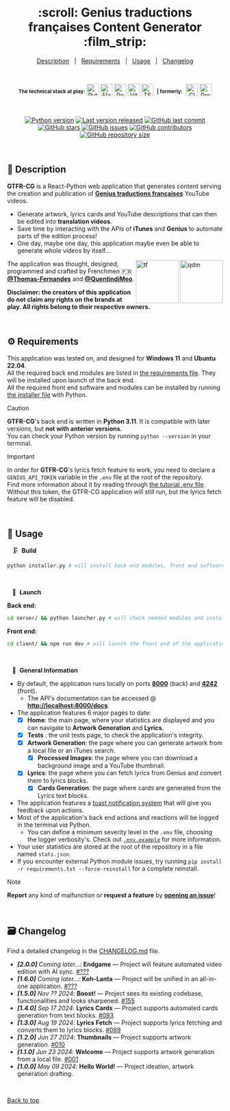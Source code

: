 <div align="center" id="top">
    <h1>:scroll: Genius traductions françaises Content Generator :film_strip:</h1>
</div>

<div align="center">
    <a href="#memo-description">Description</a> &#xa0; | &#xa0;
    <a href="#gear-requirements">Requirements</a> &#xa0; | &#xa0;
    <a href="#movie_camera-usage">Usage</a> &#xa0; | &#xa0;
    <a href="#card_file_box-changelog">Changelog</a>
</div>

&#xa0;

<div align="center">
  <sup><b>The technical stack at play:</b></sup>

  <img title="Python" src="https://upload.wikimedia.org/wikipedia/commons/thumb/c/c3/Python-logo-notext.svg/1028px-Python-logo-notext.svg.png" width="28px" alt="Python" />
  <img title="Flask" src="https://raw.githubusercontent.com/mallowigi/iconGenerator/master/assets/icons/files/flask.svg" width="28px" alt="Flask" />
  <img title="React.js" src="https://raw.githubusercontent.com/mallowigi/iconGenerator/master/assets/icons/files/react.svg" width="28px" alt="React" />
  <img title="Vite" src="https://raw.githubusercontent.com/mallowigi/iconGenerator/master/assets/icons/files/vite.svg" width="28px" alt="Vite" />
  <img title="TypeScript" src="https://upload.wikimedia.org/wikipedia/commons/thumb/4/4c/Typescript_logo_2020.svg/2048px-Typescript_logo_2020.svg.png" width="28px" alt="TScript" />
  &nbsp;<sup><b>| formerly:</b></sup>&nbsp;
  <img title="GIMP" src="https://raw.githubusercontent.com/mallowigi/iconGenerator/master/assets/icons/files/gimp.svg" width="28px" alt="GIMP" />
  <img title="Adobe Premiere Pro" src="https://upload.wikimedia.org/wikipedia/commons/4/40/Adobe_Premiere_Pro_CC_icon.svg" width="28px" alt="Premiere" />

</div>

&#xa0;

<div align="center">
    <a href="#top"><img alt="Python version" src="https://img.shields.io/badge/Python-3.11+-blue?logo=python" /></a>
    <a href="#card_file_box-changelog"><img alt="Last version released" src="https://img.shields.io/badge/release-v1.4.4-blue?logo=windows-terminal" /></a>
    <a href="https://github.com/Thomas-Fernandes/GTFR/commits/main"><img alt="GitHub last commit" src="https://img.shields.io/github/last-commit/Thomas-Fernandes/GTFR?color=blueviolet&logo=clarifai" /></a>
</div>
<div align="center">
    <a href="https://github.com/Thomas-Fernandes/GTFR/stargazers"><img alt="GitHub stars" src="https://img.shields.io/github/stars/Thomas-Fernandes/GTFR?color=yellow&logo=github" /></a>
    <a href="https://github.com/Thomas-Fernandes/GTFR/issues"><img alt="GitHub issues" src="https://img.shields.io/github/issues/Thomas-Fernandes/GTFR?color=forestgreen&logo=target" /></a>
    <a href="https://github.com/Thomas-Fernandes/GTFR/graphs/contributors"><img alt="GitHub contributors" src="https://img.shields.io/github/contributors/Thomas-Fernandes/GTFR?color=red&logo=stackedit" /></a>
    <a href="#top"><img alt="GitHub repository size" src="https://img.shields.io/github/languages/code-size/Thomas-Fernandes/GTFR?color=blue&logo=frontify" /></a>
</div>

&#xa0;

## :memo: Description

**GTFR-CG** is a React-Python web application that generates content serving the creation and publication of [**Genius traductions françaises**](https://www.youtube.com/c/geniustraductionsfrancaises) YouTube videos.  

- Generate artwork, lyrics cards and YouTube descriptions that can then be edited into **translation videos**.  
- Save time by interacting with the APIs of **iTunes** and **Genius** to automate parts of the edition process!  
- One day, maybe one day, this application maybe even be able to generate whole videos by itself...

<a href="https://github.com/QuentindiMeo"><img src="https://i.imgur.com/w8SH3M7.png" alt="qdm" width="100" align="right" /></a><a href="https://github.com/Thomas-Fernandes"><img src="https://i.imgur.com/MsvdW4y.png" alt="tf" width="100" align="right" /></a>
The application was thought, designed, programmed and crafted by Frenchmen 🇫🇷 [**@Thomas-Fernandes**](https://github.com/Thomas-Fernandes) and [**@QuentindiMeo**](https://github.com/QuentindiMeo).

**Disclaimer: the creators of this application do not claim any rights on the brands at play. All rights belong to their respective owners.**

&#xa0;

## :gear: Requirements

This application was tested on, and designed for **Windows 11** and **Ubuntu 22.04**.  
All the required back end modules are listed in [the requirements file](./server/requirements.txt). They will be installed upon launch of the back end.  
All the required front end software and modules can be installed by running [the installer file](./installer.py) with Python.

> [!CAUTION]
> **GTFR-CG**'s back end is written in **Python 3.11**. It is compatible with later versions, but **not with anterior versions**.  
> You can check your Python version by running `python --version` in your terminal.
</blockquote>

> [!IMPORTANT]
> In order for **GTFR-CG**'s lyrics fetch feature to work, you need to declare a `GENIUS_API_TOKEN` variable in the `.env` file at the root of the repository.  
> Find more information about it by reading through [the tutorial .env file](./server/.env.example).  
> Without this token, the GTFR-CG application will still run, but the lyrics fetch feature will be disabled.

&#xa0;

## :movie_camera: Usage

&nbsp;&nbsp; :clamp:&nbsp; **Build**

``` bash
python installer.py # will install back end modules, front end software & modules !! requires **Python 3.11**
```

&#xa0;

&nbsp;&nbsp; :rocket:&nbsp; **Launch**

**Back end:**

``` bash
cd server/ && python launcher.py # will check needed modules and install, then launch the application
```

**Front end:**

``` bash
cd client/ && npm run dev # will launch the front end of the application
```

&#xa0;

&nbsp;&nbsp; :bookmark_tabs:&nbsp; **General Information**

- By default, the application runs locally on ports [**8000**](http://localhost:8000) (back) and [**4242**](http://localhost:4242) (front).
  - The API's documentation can be accessed @ [**http://localhost:8000/docs**](http://localhost:8000/docs).
- The application features 6 major pages to date:
  - [x] **Home**: the main page, where your statistics are displayed and you can navigate to **Artwork Generation** and **Lyrics**.
  - [x] **Tests** : the unit tests page, to check the application's integrity.
  - [x] **Artwork Generation**: the page where you can generate artwork from a local file or an iTunes search.
    - [x] **Processed Images**: the page where you can download a background image and a YouTube thumbnail.
  - [x] **Lyrics**: the page where you can fetch lyrics from Genius and convert them to lyrics blocks.
    - [x] **Cards Generation**: the page where cards are generated from the Lyrics text blocks.
- The application features a [toast notification system](https://web.dev/articles/building/a-toast-component) that will give you feedback upon actions.
- Most of the application's back end actions and reactions will be logged in the terminal *via* Python.
  - You can define a minimum severity level in the `.env` file, choosing the logger verbosity's. Check out [`.env.example`](./server/.env.example) for more information.
- Your user statistics are stored at the root of the repository in a file named `stats.json`.
- If you encounter external Python module issues, try running `pip install -r requirements.txt --force-reinstall` for a complete reinstall.

> [!NOTE]
> **Report** any kind of malfunction or **request a feature** by [**opening an issue**](https://github.com/Thomas-Fernandes/GTFR/issues)!

&#xa0;

## :card_file_box: Changelog

Find a detailed changelog in the [CHANGELOG.md](./CHANGELOG.md) file.

- ***[2.0.0]** Coming later...*: **Endgame** — Project will feature automated video edition with AI sync. [#???](#card_file_box-changelog)
- ***[1.6.0]** Coming later...*: **Koh-Lanta** — Project will be unified in an all-in-one application. [#???](#card_file_box-changelog)
- ***[1.5.0]** Nov ?? 2024*: **Boost!** — Project sees its existing codebase, functionalities and looks sharpened. [#155](https://github.com/Thomas-Fernandes/GTFR-CG/pull/155)
- ***[1.4.0]** Sep 17 2024*: **Lyrics Cards** — Project supports automated cards generation from text blocks. [#093](https://github.com/Thomas-Fernandes/GTFR-CG/pull/93)
- ***[1.3.0]** Aug 19 2024*: **Lyrics Fetch** — Project supports lyrics fetching and converts them to lyrics blocks. [#089](https://github.com/Thomas-Fernandes/GTFR-CG/pull/89)
- ***[1.2.0]** Jun 27 2024*: **Thumbnails** — Project supports artwork generation. [#010](https://github.com/Thomas-Fernandes/GTFR/pull/10)
- ***[1.1.0]** Jun 23 2024*: **Welcome** — Project supports artwork generation from a local file. [#001](https://github.com/Thomas-Fernandes/GTFR/pull/1)
- ***[1.0.0]** May 09 2024*: **Hello World!** — Project ideation, artwork generation drafting.

<br />

[Back to top](#top)
